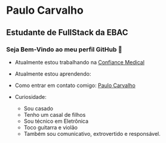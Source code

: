 # Paulo Carvalho

## Estudante de FullStack da EBAC


### Seja Bem-Vindo ao meu perfil GitHub 👋


* Atualmente estou trabalhando na <a href="http://Confiancemedical.com.br" target="_blank">Confiance Medical</a>

* Atualmente estou aprendendo:

          
* Como entrar em contato comigo: 
    <a href='https://api.whatsapp.com/send?phone=5521999022950&text=Ol%C3%A1%2C%20tudo%20bem!%20Em%20breve%20responderei%20a%20sua%20mensagem.' target="_blank">Paulo Carvalho </a>


* Curiosidade:

    * Sou casado
    * Tenho um casal de filhos
    * Sou técnico em Eletrônica
    * Toco guitarra e violão
    * Também sou comunicativo, extrovertido e responsável. 
